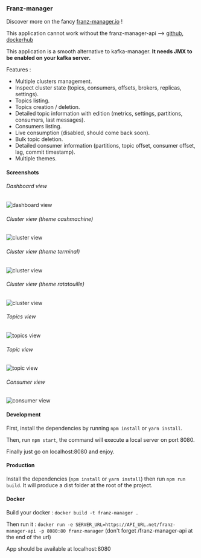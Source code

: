 ### Franz-manager

Discover more on the fancy [franz-manager.io](https://www.franz-manager.io/) !

This application cannot work without the franz-manager-api --> [github](https://github.com/GreenCom-Networks/Franz-manager-api), [dockerhub](https://hub.docker.com/r/greencomnetworks/franz-manager-api)

This application is a smooth alternative to kafka-manager. **It needs JMX to be enabled on your kafka server.**

Features : 
 - Multiple clusters management.
 - Inspect cluster state (topics, consumers, offsets, brokers, replicas, settings).
 - Topics listing.
 - Topics creation / deletion.
 - Detailed topic information with edition (metrics, settings, partitions, consumers, last messages).
 - Consumers listing.
 - Live consumption (disabled, should come back soon).
 - Bulk topic deletion.
 - Detailed consumer information (partitions, topic offset, consumer offset, lag, commit timestamp).
 - Multiple themes.
 
#### Screenshots

###### Dashboard view
![dashboard view](https://github.com/GreenCom-Networks/Franz-manager/blob/master/demo_assets/dashboard_view.jpg?raw=true)
###### Cluster view (theme cashmachine)
![cluster view](https://github.com/GreenCom-Networks/Franz-manager/blob/master/demo_assets/cluster_view.jpg?raw=true)
###### Cluster view (theme terminal)
![cluster view](https://github.com/GreenCom-Networks/Franz-manager/blob/master/demo_assets/cluster_view_terminal.jpg?raw=true)
###### Cluster view (theme ratatouille)
![cluster view](https://github.com/GreenCom-Networks/Franz-manager/blob/master/demo_assets/cluster_view_ratatouille.jpg?raw=true)
###### Topics view
![topics view](https://github.com/GreenCom-Networks/Franz-manager/blob/master/demo_assets/topics_view.jpg?raw=true)
###### Topic view
![topic view](https://github.com/GreenCom-Networks/Franz-manager/blob/master/demo_assets/topic_view.jpg?raw=true)
###### Consumer view
![consumer view](https://github.com/GreenCom-Networks/Franz-manager/blob/master/demo_assets/consumer_view.jpg?raw=true)

#### Development

First, install the dependencies by running `npm install` or `yarn install`.

Then, run `npm start`, the command will execute a local server on port 8080.

Finally just go on localhost:8080 and enjoy.

#### Production

Install the dependencies (`npm install` or `yarn install`) then run `npm run build`.
It will produce a dist folder at the root of the project.

#### Docker

Build your docker : `docker build -t franz-manager .`

Then run it : `docker run -e SERVER_URL=https://API_URL.net/franz-manager-api -p 8080:80 franz-manager`
(don't forget /franz-manager-api at the end of the url)

App should be available at localhost:8080

